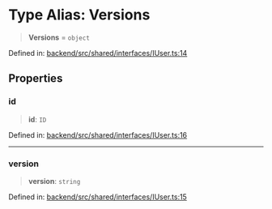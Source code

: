 # Type Alias: Versions

> **Versions** = `object`

Defined in: [backend/src/shared/interfaces/IUser.ts:14](https://github.com/continuousactivelearning/cal/blob/5ae0447098795fdcf3a415f0360ebe51565b6949/backend/src/shared/interfaces/IUser.ts#L14)

## Properties

### id

> **id**: `ID`

Defined in: [backend/src/shared/interfaces/IUser.ts:16](https://github.com/continuousactivelearning/cal/blob/5ae0447098795fdcf3a415f0360ebe51565b6949/backend/src/shared/interfaces/IUser.ts#L16)

***

### version

> **version**: `string`

Defined in: [backend/src/shared/interfaces/IUser.ts:15](https://github.com/continuousactivelearning/cal/blob/5ae0447098795fdcf3a415f0360ebe51565b6949/backend/src/shared/interfaces/IUser.ts#L15)
